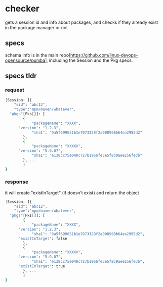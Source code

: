 # checker

gets a session id and info about packages, and checks if they already exist in the package manager or not 

## specs 

schema info is in the main repo[https://github.com/linux-devops-opensource/pumba], including the Session and the Pkg specs.

## specs tldr 

### request 
``` sh 
[Session: ]{
	"sid": "abc12",
	"type":"npm/maven/whatever",
  "pkgs"[Pks[]]: [
		{
			"packageName": "XXXX",
      "version": "1.2.3",
			"sha1": "9a5f699051b1e7073328f2a008968b64ea2955d2"
		},
		{
			"packageName": "XXXXX",
      "version": "5.9.07",
			"sha1": "e138cc75e040c727b1966fe5e5f8c9aee256fe3b"
		}, ...
		]
}
```

### response 
it will create "existInTarget" (if doesn't exist) and return the object

``` sh 
[Session: ]{
	"sid": "abc12",
	"type":"npm/maven/whatever",
  "pkgs"[Pks[]]: [
		{
			"packageName": "XXXX",
      "version": "1.2.3",
			"sha1": "9a5f699051b1e7073328f2a008968b64ea2955d2", 
      "existInTarget": false
		},
		{
			"packageName": "XXXXX",
      "version": "5.9.07",
			"sha1": "e138cc75e040c727b1966fe5e5f8c9aee256fe3b", 
      "existInTarget": true
		}, ...
		]
}
```
